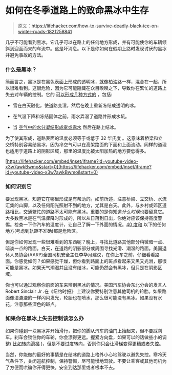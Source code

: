 # 如何在冬季道路上的致命黑冰中生存

> 原文：<https://lifehacker.com/how-to-survive-deadly-black-ice-on-winter-roads-1821258841>

几乎不可能看到黑冰，它几乎可以在路上的任何地方形成，并有可能使你的车辆倾斜到迎面而来的车流中。这是坏消息。以下是你如何在假期上路时发现讨厌的黑冰并避免事故的方法。



### 什么是黑冰？

简而言之，黑冰是在黑色表面上形成的透明冰，就像柏油路一样，混合在一起，所以很难看到。这很危险，因为它可能隐藏在众目睽睽之下，导致你在繁忙的道路上失去对车辆的控制。它的 [可以形成几种方式的](https://weather.com/science/weather-explainers/news/black-ice-winter-weather-explainer) ，包括:

*   雪在白天融化，使道路变湿，然后在晚上重新冻结成透明的冰。

*   在气温下降和冻结固体之前，雨水弄湿了道路并形成水坑。

*   当 [空气中的水分凝结形成雾或露水](https://www.nytimes.com/2017/12/08/smarter-living/black-ice-driving.html?_r=1) 然后在路上结冰。

为了使其形成，道路表面的温度必须等于或低于 32 华氏度 。这意味着桥梁和立交桥特别容易结黑冰，因为冷空气可以在高架路面的下面和上面流动。同样的道理也适用于道路上的阴影区域，那里的温度比被太阳加热的地方要低得多。

 [https://lifehacker.com/embed/inset/iframe?id=youtube-video-x3w7awkBwmo&start=0](https://lifehacker.com/embed/inset/iframe?id=youtube-video-x3w7awkBwmo&start=0) 

### 如何识别它

要发现黑冰，知道它在哪里形成是有帮助的。如前所述，注意桥梁、立交桥、水流汇集的山脚，以及任何阳光照射不到的地方，尤其是白天。此外，与乡村或郊区道路相比，交通繁忙的道路不太可能有黑冰。重要的是你知道*什么时候*也要留意它。大多数黑冰是在气温骤降时形成的，所以从日落到日出，你绝对应该保持高度警惕。检查一下你汽车的温度计，让自己了解一下外面的情况。[40 度和](http://www.maine.gov/bgs/riskmanage/tipofthemonth/tip20.htm) 以下的任何地方(考虑到轨距不准确)都是危险区。



但是你如何发现一些很难看到的东西呢？晚上，寻找比道路其他部分稍微暗一点、暗淡一点的路面。白天，在道路的阴影部分或周围寻找光滑、潮湿的路面。美国退休人员协会(AARP)全国司机安全主任李华月建议，在你上车之前，仔细看看路面。你感觉如何？如果感觉干燥，但你看到路面上的斑点看起来又黑又光滑，那很可能是黑冰。如果天气潮湿并且没有结冰，可能仍然会有黑冰，但只是在阴影区域。

你也可以通过观察你前面的车来辨别黑冰的情况。美国汽车协会东北分会的发言人 Robert Sinclair Jr .在《纽约时报》 上建议你要特别注意其他司机的轮胎。如果路面像湿漉漉的一样闪闪发光，轮胎也在喷水，那么很可能没有黑冰。如果没有水花，注意那些深色的斑点。

### 如果你在黑冰上失去控制该怎么办

如果你碰到一块黑冰并开始滑行，把你的脚从汽车的油门上抬起来，但不要踩刹车。刹车会锁住你的车轮，你会漂得更远。握紧方向盘，如果可以的话做些小的调整( [比如转向滑梯](https://lifehacker.com/harness-the-power-of-physics-to-make-winter-driving-eas-1511623108) )，但是不要过度转向，否则你只会让滑梯变得更糟或者失控。

当然，你能做的最好的事情是在结冰的道路上格外小心地驾驶以避免失控。寒冷天气条件下，关闭巡航控制，保持警惕，尽可能慢地驾驶。不要让乘客或其他司机为了方便而哄骗你开得更快。安全到达那里或者根本不去。
